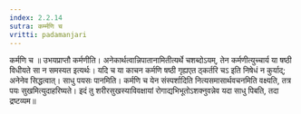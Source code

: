 ```yaml
---
index: 2.2.14
sutra: कर्म्मणि च
vritti: padamanjari
---
```


 कर्मणि च ॥ उभयप्राप्तौ कर्मणीति। अनेकार्थत्वान्निपातानामितीत्यर्थे चशब्दोऽयम्, तेन कर्मणीत्युच्चार्य या षष्ठी विधीयते सा न समस्यत इत्यर्थः। यदि च या काचन कर्मणि षष्ठी गृह्यएत ठ्कर्तरि चऽ इति निषेधं न कुर्याद्; अनेनेव सिद्धत्वात्। साधु पयसः पानमिति। कर्मणि च येन संस्पर्शादिति नित्यसमासार्थवचनमिति वक्ष्यति, तत्र पयः सुखमित्युदाहरिष्यते। इदं तु शरीरसुखस्याविवक्षायां रोगाद्यभिभूतोऽशक्नुवन्नेव यदा साधु पिबति, तदा द्रष्टव्यम॥